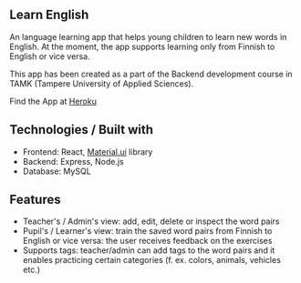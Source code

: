 ## Learn English

An language learning app that helps young children to learn new words in English.
At the moment, the app supports learning only from Finnish to English or vice versa.

This app has been created as a part of the Backend development course in TAMK (Tampere University of Applied Sciences).

Find the App at [Heroku](https://learn-english-fullstackproject.herokuapp.com/)

## Technologies / Built with

- Frontend: React, [Material.ui](https://mui.com/) library
- Backend: Express, Node.js
- Database: MySQL

## Features

- Teacher's / Admin's view: add, edit, delete or inspect the word pairs
- Pupil's / Learner's view: train the saved word pairs from Finnish to English or vice versa: the user receives feedback on the exercises
- Supports tags: teacher/admin can add tags to the word pairs and it enables practicing certain categories (f. ex. colors, animals, vehicles etc.)
